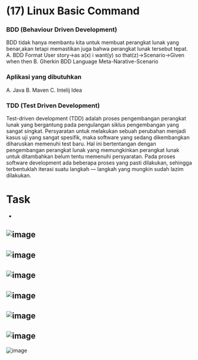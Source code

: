 # (17) Linux Basic Command

### BDD (Behaviour Driven Development)
BDD tidak hanya membantu kita untuk membuat perangkat lunak yang benar,akan tetapi memastikan juga bahwa perangkat lunak tersebut tepat.
A. BDD Format
User story->as a(x) i want(y) so that(z)->Scenario->Given when then
B. Gherkin BDD Language
Meta-Narative-Scenario

### Aplikasi yang dibutuhkan 
A. Java B. Maven C. Intelij Idea

### TDD (Test Driven Development)
Test-driven development (TDD) adalah proses pengembangan perangkat lunak yang bergantung pada pengulangan siklus pengembangan yang sangat singkat. Persyaratan untuk melakukan sebuah perubahan menjadi kasus uji yang sangat spesifik, maka software yang sedang dikembangkan diharuskan memenuhi test baru. Hal ini bertentangan dengan pengembangan perangkat lunak yang memungkinkan perangkat lunak untuk ditambahkan belum tentu memenuhi persyaratan. Pada proses software development ada beberapa proses yang pasti dilakukan, sehingga terbentuklah iterasi suatu langkah — langkah yang mungkin sudah lazim dilakukan.

# Task
- 
![image](https://user-images.githubusercontent.com/84959625/177052748-d5928ee2-e632-4019-bb6e-5e9adae7baa7.png)
- 
![image](https://user-images.githubusercontent.com/84959625/177052749-addd116d-42a8-4f16-8da1-43ba70b3e7ba.png)
- 
![image](https://user-images.githubusercontent.com/84959625/177052751-0d691e47-86e6-4391-93ec-a09504647bb7.png)
- 
![image](https://user-images.githubusercontent.com/84959625/177052760-4afd4f08-c79f-4444-956a-5a3701e09b47.png)
- 
![image](https://user-images.githubusercontent.com/84959625/177052764-2f99dc42-b5e6-4c2d-ad71-7af5978f38c4.png)
- 
![image](https://user-images.githubusercontent.com/84959625/177052770-d7947798-7295-47f8-98ca-43a3a464791d.png)
- 
![image](https://user-images.githubusercontent.com/84959625/177052779-f7c39159-cbef-462d-9044-772f1bd72abb.png)
